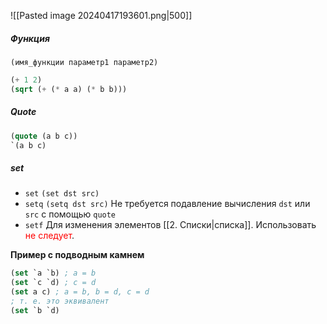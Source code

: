 ![[Pasted image 20240417193601.png|500]]

##### Функция

`(имя_функции параметр1 параметр2)`

```lisp
(+ 1 2)
(sqrt (+ (* a a) (* b b)))
```

##### Quote

```lisp
(quote (a b c))
`(a b c)
```

##### set

- `set`
	`(set dst src)`
- `setq`
	`(setq dst src)`
	Не требуется подавление вычисления `dst` или `src`  с помощью `quote`
- `setf`
	Для изменения элементов [[2. Списки|списка]]. Использовать <span style="color:red">не следует</span>.

**Пример с подводным камнем**

```lisp
(set `a `b) ; a = b
(set `c `d) ; c = d
(set a c) ; a = b, b = d, c = d
; т. е. это эквивалент
(set `b `d)
```